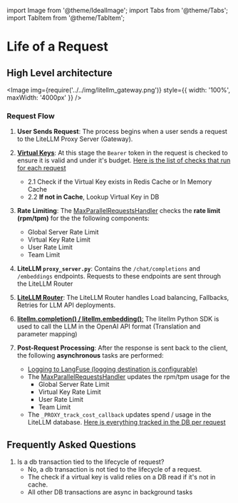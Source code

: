 import Image from '@theme/IdealImage';
import Tabs from '@theme/Tabs';
import TabItem from '@theme/TabItem';

# Life of a Request

## High Level architecture

<Image img={require('../../img/litellm_gateway.png')} style={{ width: '100%', maxWidth: '4000px' }} />


### Request Flow 

1. **User Sends Request**: The process begins when a user sends a request to the LiteLLM Proxy Server (Gateway).

2. [**Virtual Keys**](../virtual_keys): At this stage the `Bearer` token in the request is checked to ensure it is valid and under it's budget. [Here is the list of checks that run for each request](https://github.com/BerriAI/litellm/blob/ba41a72f92a9abf1d659a87ec880e8e319f87481/litellm/proxy/auth/auth_checks.py#L43)
    - 2.1 Check if the Virtual Key exists in Redis Cache or In Memory Cache
    - 2.2 **If not in Cache**, Lookup Virtual Key in DB

3. **Rate Limiting**: The [MaxParallelRequestsHandler](https://github.com/BerriAI/litellm/blob/main/litellm/proxy/hooks/parallel_request_limiter.py) checks the **rate limit (rpm/tpm)** for the the following components:
    - Global Server Rate Limit
    - Virtual Key Rate Limit
    - User Rate Limit
    - Team Limit

4. **LiteLLM `proxy_server.py`**: Contains the `/chat/completions` and `/embeddings` endpoints. Requests to these endpoints are sent through the LiteLLM Router

5. [**LiteLLM Router**](../routing): The LiteLLM Router handles Load balancing, Fallbacks, Retries for LLM API deployments.

6. [**litellm.completion() / litellm.embedding()**:](../index#litellm-python-sdk) The litellm Python SDK is used to call the LLM in the OpenAI API format (Translation and parameter mapping)

7. **Post-Request Processing**: After the response is sent back to the client, the following **asynchronous** tasks are performed:
   - [Logging to LangFuse (logging destination is configurable)](./logging)
   - The [MaxParallelRequestsHandler](https://github.com/BerriAI/litellm/blob/main/litellm/proxy/hooks/parallel_request_limiter.py) updates the rpm/tpm usage for the 
        - Global Server Rate Limit
        - Virtual Key Rate Limit
        - User Rate Limit
        - Team Limit
    - The `_PROXY_track_cost_callback` updates spend / usage in the LiteLLM database. [Here is everything tracked in the DB per request](https://github.com/BerriAI/litellm/blob/ba41a72f92a9abf1d659a87ec880e8e319f87481/schema.prisma#L172)

## Frequently Asked Questions

1. Is a db transaction tied to the lifecycle of request?
    - No, a db transaction is not tied to the lifecycle of a request.
    - The check if a virtual key is valid relies on a DB read if it's not in cache.
    - All other DB transactions are async in background tasks